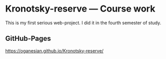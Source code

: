 # Kronotsky-reserve — Course work
This is my first serious web-project. I did it in the fourth semester of study. 
## GitHub-Pages
https://oganesian.github.io/Kronotsky-reserve/
